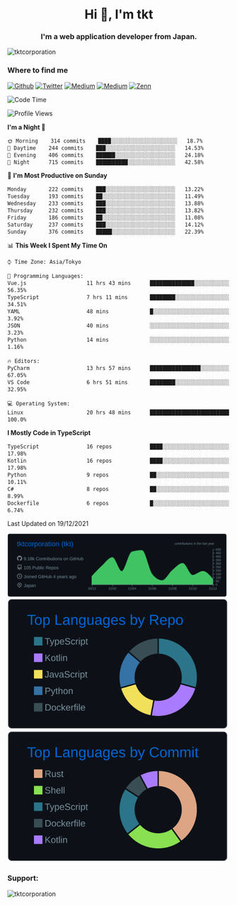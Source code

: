 <h1 align="center">Hi 👋, I'm tkt</h1>
<h3 align="center">I'm a web application developer from Japan.</h3>

<p align="left"> <img src="https://komarev.com/ghpvc/?username=tktcorporation&label=Profile%20views&color=0e75b6&style=flat" alt="tktcorporation" /> </p>

<h3>Where to find me</h3>
<p>
<a href="https://github.com/tktcorporation" target="_blank"><img alt="Github" src="https://img.shields.io/badge/GitHub-%2312100E.svg?&style=for-the-badge&logo=Github&logoColor=white" /></a>
<a href="https://twitter.com/tktcorporation" target="_blank"><img alt="Twitter" src="https://img.shields.io/badge/twitter-%231DA1F2.svg?&style=for-the-badge&logo=twitter&logoColor=white" /></a>
<a href="https://www.linkedin.com/in/tktcorporation" target="_blank"><img alt="Medium" src="https://img.shields.io/badge/linkdin-0a66c2.svg?&style=for-the-badge&logo=linkedin&logoColor=white" /></a>
<a href="https://qiita.com/tktcorporation" target="_blank"><img alt="Medium" src="https://img.shields.io/badge/qiita-55C500.svg?&style=for-the-badge&logo=qiita&logoColor=white" /></a>
<a href="https://zenn.dev/tktcorporation" target="_blank"><img alt="Zenn" src="https://img.shields.io/badge/Zenn-3EA8FF.svg?&style=for-the-badge&logo=Zenn&logoColor=white" /></a>
</p>
  
<!--START_SECTION:waka-->
![Code Time](http://img.shields.io/badge/Code%20Time-60%20hrs%201%20min-blue)

![Profile Views](http://img.shields.io/badge/Profile%20Views-10-blue)

**I'm a Night 🦉** 

```text
🌞 Morning    314 commits    ████░░░░░░░░░░░░░░░░░░░░░   18.7% 
🌆 Daytime    244 commits    ███░░░░░░░░░░░░░░░░░░░░░░   14.53% 
🌃 Evening    406 commits    ██████░░░░░░░░░░░░░░░░░░░   24.18% 
🌙 Night      715 commits    ██████████░░░░░░░░░░░░░░░   42.58%

```
📅 **I'm Most Productive on Sunday** 

```text
Monday       222 commits    ███░░░░░░░░░░░░░░░░░░░░░░   13.22% 
Tuesday      193 commits    ██░░░░░░░░░░░░░░░░░░░░░░░   11.49% 
Wednesday    233 commits    ███░░░░░░░░░░░░░░░░░░░░░░   13.88% 
Thursday     232 commits    ███░░░░░░░░░░░░░░░░░░░░░░   13.82% 
Friday       186 commits    ██░░░░░░░░░░░░░░░░░░░░░░░   11.08% 
Saturday     237 commits    ███░░░░░░░░░░░░░░░░░░░░░░   14.12% 
Sunday       376 commits    █████░░░░░░░░░░░░░░░░░░░░   22.39%

```


📊 **This Week I Spent My Time On** 

```text
⌚︎ Time Zone: Asia/Tokyo

💬 Programming Languages: 
Vue.js                   11 hrs 43 mins      ██████████████░░░░░░░░░░░   56.35% 
TypeScript               7 hrs 11 mins       ████████░░░░░░░░░░░░░░░░░   34.51% 
YAML                     48 mins             █░░░░░░░░░░░░░░░░░░░░░░░░   3.92% 
JSON                     40 mins             ░░░░░░░░░░░░░░░░░░░░░░░░░   3.23% 
Python                   14 mins             ░░░░░░░░░░░░░░░░░░░░░░░░░   1.16%

🔥 Editors: 
PyCharm                  13 hrs 57 mins      ████████████████░░░░░░░░░   67.05% 
VS Code                  6 hrs 51 mins       ████████░░░░░░░░░░░░░░░░░   32.95%

💻 Operating System: 
Linux                    20 hrs 48 mins      █████████████████████████   100.0%

```

**I Mostly Code in TypeScript** 

```text
TypeScript               16 repos            ████░░░░░░░░░░░░░░░░░░░░░   17.98% 
Kotlin                   16 repos            ████░░░░░░░░░░░░░░░░░░░░░   17.98% 
Python                   9 repos             ██░░░░░░░░░░░░░░░░░░░░░░░   10.11% 
C#                       8 repos             ██░░░░░░░░░░░░░░░░░░░░░░░   8.99% 
Dockerfile               6 repos             █░░░░░░░░░░░░░░░░░░░░░░░░   6.74%

```



 Last Updated on 19/12/2021
<!--END_SECTION:waka-->

[![](https://raw.githubusercontent.com/tktcorporation/tktcorporation/master/profile-summary-card-output/github_dark/0-profile-details.svg)](https://github.com/vn7n24fzkq/github-profile-summary-cards)
[![](https://raw.githubusercontent.com/tktcorporation/tktcorporation/master/profile-summary-card-output/github_dark/1-repos-per-language.svg)](https://github.com/vn7n24fzkq/github-profile-summary-cards) [![](https://raw.githubusercontent.com/tktcorporation/tktcorporation/master/profile-summary-card-output/github_dark/2-most-commit-language.svg)](https://github.com/vn7n24fzkq/github-profile-summary-cards)

<h3 align="left">Support:</h3>
<p><a href="https://www.buymeacoffee.com/tktcorporation"> <img align="left" src="https://cdn.buymeacoffee.com/buttons/v2/default-yellow.png" height="50" width="210" alt="tktcorporation" /></a></p><br><br>

